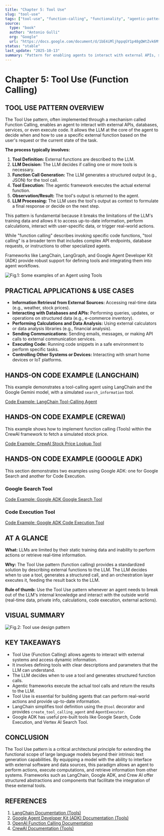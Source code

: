 ```yaml
---
title: "Chapter 5: Tool Use"
slug: "tool-use"
tags: ["tool-use", "function-calling", "functionality", "agentic-pattern", "langchain", "google-adk"]
source:
  type: "book"
  author: "Antonio Gulli"
  org: "Google"
  url: "https://docs.google.com/document/d/1bE4iMljhppqGY1p48gQWtZvk6MfRuJRCiba1yRykGNE/edit?usp=sharing"
status: "stable"
last_update: "2025-10-13"
summary: "Pattern for enabling agents to interact with external APIs, services and tools to extend their capabilities beyond training data."
---
```


# Chapter 5: Tool Use (Function Calling)

## TOOL USE PATTERN OVERVIEW

The Tool Use pattern, often implemented through a mechanism called Function Calling, enables an agent to interact with external APIs, databases, services, or even execute code. It allows the LLM at the core of the agent to decide when and how to use a specific external function based on the user's request or the current state of the task.

**The process typically involves:**
1.  **Tool Definition:** External functions are described to the LLM.
2.  **LLM Decision:** The LLM decides if calling one or more tools is necessary.
3.  **Function Call Generation:** The LLM generates a structured output (e.g., JSON) for the tool call.
4.  **Tool Execution:** The agentic framework executes the actual external function.
5.  **Observation/Result:** The tool's output is returned to the agent.
6.  **LLM Processing:** The LLM uses the tool's output as context to formulate a final response or decide on the next step.

This pattern is fundamental because it breaks the limitations of the LLM's training data and allows it to access up-to-date information, perform calculations, interact with user-specific data, or trigger real-world actions.

While "function calling" describes invoking specific code functions, "tool calling" is a broader term that includes complex API endpoints, database requests, or instructions to other specialized agents.

Frameworks like LangChain, LangGraph, and Google Agent Developer Kit (ADK) provide robust support for defining tools and integrating them into agent workflows.

![Fig.1: Some examples of an Agent using Tools](placeholder_for_fig1)

## PRACTICAL APPLICATIONS & USE CASES

-   **Information Retrieval from External Sources:** Accessing real-time data (e.g., weather, stock prices).
-   **Interacting with Databases and APIs:** Performing queries, updates, or operations on structured data (e.g., e-commerce inventory).
-   **Performing Calculations and Data Analysis:** Using external calculators or data analysis libraries (e.g., financial analysis).
-   **Sending Communications:** Sending emails, messages, or making API calls to external communication services.
-   **Executing Code:** Running code snippets in a safe environment to perform specific tasks.
-   **Controlling Other Systems or Devices:** Interacting with smart home devices or IoT platforms.

## HANDS-ON CODE EXAMPLE (LANGCHAIN)

This example demonstrates a tool-calling agent using LangChain and the Google Gemini model, with a simulated `search_information` tool.

[Code Example: LangChain Tool-Calling Agent](../snippets/tool-use-langchain-search-information.py)

## HANDS-ON CODE EXAMPLE (CREWAI)

This example shows how to implement function calling (Tools) within the CrewAI framework to fetch a simulated stock price.

[Code Example: CrewAI Stock Price Lookup Tool](../snippets/tool-use-crewai-stock-price-lookup.py)

## HANDS-ON CODE EXAMPLE (GOOGLE ADK)

This section demonstrates two examples using Google ADK: one for Google Search and another for Code Execution.

### Google Search Tool

[Code Example: Google ADK Google Search Tool](../snippets/tool-use-google-adk-google-search.py)

### Code Execution Tool

[Code Example: Google ADK Code Execution Tool](../snippets/tool-use-google-adk-code-execution.py)

## AT A GLANCE

**What:** LLMs are limited by their static training data and inability to perform actions or retrieve real-time information.

**Why:** The Tool Use pattern (function calling) provides a standardized solution by describing external functions to the LLM. The LLM decides when to use a tool, generates a structured call, and an orchestration layer executes it, feeding the result back to the LLM.

**Rule of thumb:** Use the Tool Use pattern whenever an agent needs to break out of the LLM's internal knowledge and interact with the outside world (real-time data, private info, calculations, code execution, external actions).

## VISUAL SUMMARY

![Fig.2: Tool use design pattern](placeholder_for_fig2)

## KEY TAKEAWAYS

*   Tool Use (Function Calling) allows agents to interact with external systems and access dynamic information.
*   It involves defining tools with clear descriptions and parameters that the LLM can understand.
*   The LLM decides when to use a tool and generates structured function calls.
*   Agentic frameworks execute the actual tool calls and return the results to the LLM.
*   Tool Use is essential for building agents that can perform real-world actions and provide up-to-date information.
*   LangChain simplifies tool definition using the `@tool` decorator and provides `create_tool_calling_agent` and `AgentExecutor`.
*   Google ADK has useful pre-built tools like Google Search, Code Execution, and Vertex AI Search Tool.

## CONCLUSION

The Tool Use pattern is a critical architectural principle for extending the functional scope of large language models beyond their intrinsic text generation capabilities. By equipping a model with the ability to interface with external software and data sources, this paradigm allows an agent to perform actions, execute computations, and retrieve information from other systems. Frameworks such as LangChain, Google ADK, and Crew AI offer structured abstractions and components that facilitate the integration of these external tools.

## REFERENCES

1.  [LangChain Documentation (Tools)](https://python.langchain.com/docs/integrations/tools/)
2.  [Google Agent Developer Kit (ADK) Documentation (Tools)](https://google.github.io/adk-docs/tools/)
3.  [OpenAI Function Calling Documentation](https://platform.openai.com/docs/guides/function-calling)
4.  [CrewAI Documentation (Tools)](https://docs.crewai.com/concepts/tools)
